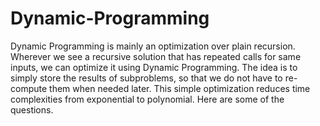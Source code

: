 # Dynamic-Programming
Dynamic Programming is mainly an optimization over plain recursion. 
Wherever we see a recursive solution that has repeated calls for same inputs, we can optimize it using Dynamic Programming. 
The idea is to simply store the results of subproblems, so that we do not have to re-compute them when needed later.
This simple optimization reduces time complexities from exponential to polynomial.
Here are some of the questions.
